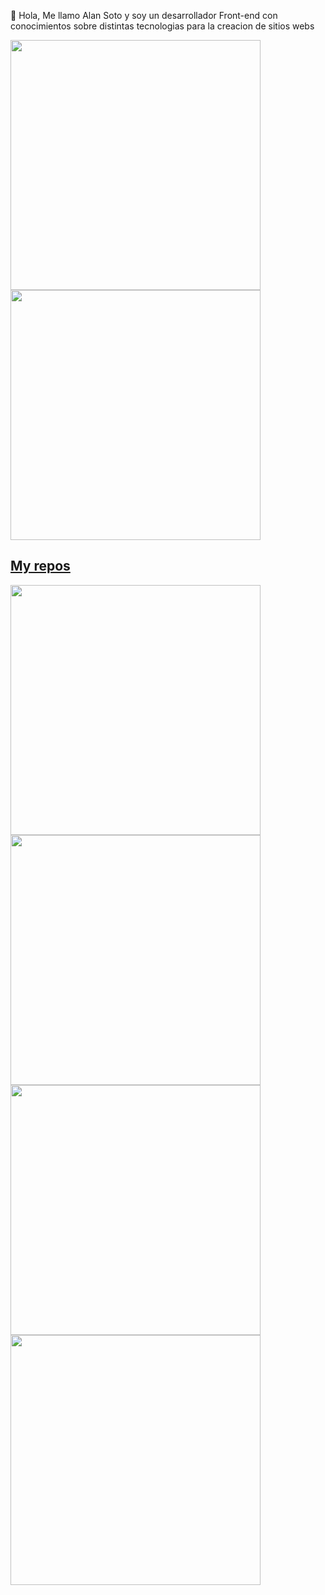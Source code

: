 👦 Hola, Me llamo Alan Soto y soy un desarrollador Front-end con conocimientos sobre distintas tecnologias para  la creacion de sitios webs 

<p align="left">
  <a href="https://github.com/alandavidsoto"><img width="400" src="https://github-readme-stats.vercel.app/api?username=alandavidsoto&show_icons=true&theme=algolia">
  <a href="https://github.com/alandavidsoto"><img width="400" src="https://github-readme-stats.vercel.app/api/top-langs/?username=alandavidsoto&hide=html,scss,css&langs_count=10&layout=compact&theme=algolia">
</p>
    
## My repos
    
<p align="left">
  
   <a href="https://github.com/alandavidsoto/Portafolio"><img width="400" src="https://github-readme-stats.vercel.app/api/pin/?username=alandavidsoto&repo=Portafolio&langs_count=5&theme=algolia">
  <a href="https://github.com/alandavidsoto/calculator"><img width="400" src="https://github-readme-stats.vercel.app/api/pin/?username=alandavidsoto&card_height=300&&repo=calculator&langs_count=5&layout=compact&theme=algolia">
  <a href="https://github.com/alandavidsoto/openweather-API"><img width="400" src="https://github-readme-stats.vercel.app/api/pin/?username=alandavidsoto&repo=openweather-API&layout=compact&theme=algolia">
  <a href="https://github.com/alandavidsoto/PAGINAWEB"><img width="400" src="https://github-readme-stats.vercel.app/api/pin/?username=alandavidsoto&repo=PAGINAWEB&hide=html,scss,css&langs_count=10&layout=compact&theme=algolia">
</p>  
